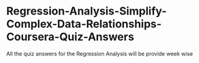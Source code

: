 # Regression-Analysis-Simplify-Complex-Data-Relationships-Coursera-Quiz-Answers
All the quiz answers for the Regression Analysis will be provide week wise
